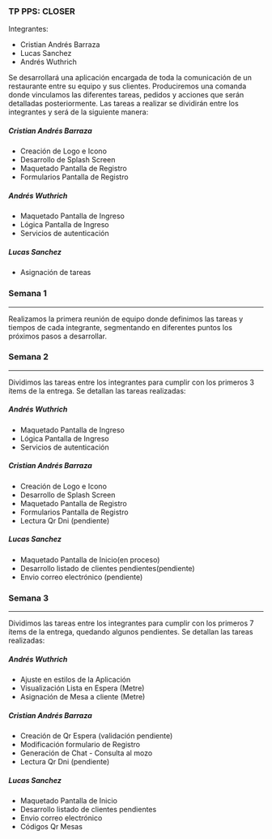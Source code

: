 ### TP PPS:  CLOSER

Integrantes:
- Cristian Andrés Barraza
- Lucas Sanchez
- Andrés Wuthrich

Se desarrollará una aplicación encargada de toda la comunicación de un restaurante entre su equipo y sus clientes. Produciremos una comanda donde vinculamos las diferentes tareas, pedidos y acciones que serán detalladas posteriormente.
Las tareas a realizar se dividirán entre los integrantes y será de la siguiente manera:

##### Cristian Andrés Barraza
- Creación de Logo e Icono
- Desarrollo de Splash Screen
- Maquetado Pantalla de Registro
- Formularios Pantalla de Registro

##### Andrés Wuthrich
- Maquetado Pantalla de Ingreso
- Lógica Pantalla de Ingreso
- Servicios de autenticación

##### Lucas Sanchez
- Asignación de tareas

### Semana 1 
------------
Realizamos la primera reunión de equipo donde definimos las tareas y tiempos de cada integrante, segmentando en diferentes puntos los próximos pasos a desarrollar.

### Semana 2
------------
Dividimos las tareas entre los integrantes para cumplir con los primeros 3 ítems de la entrega. Se detallan las tareas realizadas:

##### Andrés Wuthrich
- Maquetado Pantalla de Ingreso
- Lógica Pantalla de Ingreso
- Servicios de autenticación

##### Cristian Andrés Barraza
- Creación de Logo e Icono
- Desarrollo de Splash Screen
- Maquetado Pantalla de Registro
- Formularios Pantalla de Registro
- Lectura Qr Dni (pendiente)

##### Lucas Sanchez
-  Maquetado Pantalla de Inicio(en proceso)
-  Desarrollo listado de clientes pendientes(pendiente)
- Envio correo electrónico (pendiente)

### Semana 3
------------
Dividimos las tareas entre los integrantes para cumplir con los primeros 7 ítems de la entrega, quedando algunos pendientes. Se detallan las tareas realizadas:

##### Andrés Wuthrich
- Ajuste en estilos de la Aplicación
- Visualización Lista en Espera (Metre)
- Asignación de Mesa a cliente (Metre)

##### Cristian Andrés Barraza
- Creación de Qr Espera (validación pendiente)
- Modificación formulario de Registro
- Generación de Chat - Consulta al mozo
- Lectura Qr Dni (pendiente)

##### Lucas Sanchez
-  Maquetado Pantalla de Inicio
-  Desarrollo listado de clientes pendientes
- Envio correo electrónico
- Códigos Qr Mesas
